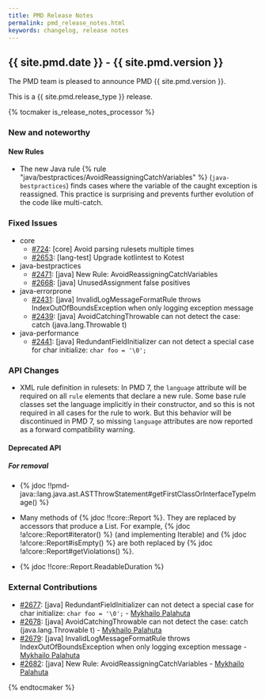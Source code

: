 ```yaml
---
title: PMD Release Notes
permalink: pmd_release_notes.html
keywords: changelog, release notes
---
```


<!-- NOTE: THESE RELEASE NOTES ARE THOSE FROM MASTER -->
<!-- They were copied to avoid merge conflicts when merging back master -->
<!-- the 7_0_0_release_notes.md is the page to be used when adding new 7.0.0 changes -->


## {{ site.pmd.date }} - {{ site.pmd.version }}

The PMD team is pleased to announce PMD {{ site.pmd.version }}.

This is a {{ site.pmd.release_type }} release.

{% tocmaker is_release_notes_processor %}

### New and noteworthy

#### New Rules

*   The new Java rule {% rule "java/bestpractices/AvoidReassigningCatchVariables" %} (`java-bestpractices`) finds
    cases where the variable of the caught exception is reassigned. This practice is surprising and prevents
    further evolution of the code like multi-catch.

### Fixed Issues

*   core
    *   [#724](https://github.com/pmd/pmd/issues/724): \[core] Avoid parsing rulesets multiple times
    *   [#2653](https://github.com/pmd/pmd/issues/2653): \[lang-test] Upgrade kotlintest to Kotest
*   java-bestpractices
    *   [#2471](https://github.com/pmd/pmd/issues/2471): \[java] New Rule: AvoidReassigningCatchVariables
    *   [#2668](https://github.com/pmd/pmd/issues/2668): \[java] UnusedAssignment false positives
*   java-errorprone
    *   [#2431](https://github.com/pmd/pmd/issues/2431): \[java] InvalidLogMessageFormatRule throws IndexOutOfBoundsException when only logging exception message
    *   [#2439](https://github.com/pmd/pmd/issues/2439): \[java] AvoidCatchingThrowable can not detect the case: catch (java.lang.Throwable t)
*   java-performance
    *   [#2441](https://github.com/pmd/pmd/issues/2441): \[java] RedundantFieldInitializer can not detect a special case for char initialize: `char foo = '\0';`

### API Changes

*   XML rule definition in rulesets: In PMD 7, the `language` attribute will be required on all `rule`
    elements that declare a new rule. Some base rule classes set the language implicitly in their
    constructor, and so this is not required in all cases for the rule to work. But this
    behavior will be discontinued in PMD 7, so missing `language` attributes are now
    reported as a forward compatibility warning.

#### Deprecated API

##### For removal

*   {% jdoc !!pmd-java::lang.java.ast.ASTThrowStatement#getFirstClassOrInterfaceTypeImage() %}

*   Many methods of {% jdoc !!core::Report %}. They are replaced by accessors
that produce a List. For example, {% jdoc !a!core::Report#iterator() %} 
(and implementing Iterable) and {% jdoc !a!core::Report#isEmpty() %} are both
replaced by {% jdoc !a!core::Report#getViolations() %}.
*   {% jdoc !!core::Report.ReadableDuration %}

### External Contributions

*   [#2677](https://github.com/pmd/pmd/pull/2677): \[java] RedundantFieldInitializer can not detect a special case for char initialize: `char foo = '\0';` - [Mykhailo Palahuta](https://github.com/Drofff)
*   [#2678](https://github.com/pmd/pmd/pull/2678): \[java] AvoidCatchingThrowable can not detect the case: catch (java.lang.Throwable t) - [Mykhailo Palahuta](https://github.com/Drofff)
*   [#2679](https://github.com/pmd/pmd/pull/2679): \[java] InvalidLogMessageFormatRule throws IndexOutOfBoundsException when only logging exception message - [Mykhailo Palahuta](https://github.com/Drofff)
*   [#2682](https://github.com/pmd/pmd/pull/2682): \[java] New Rule: AvoidReassigningCatchVariables - [Mykhailo Palahuta](https://github.com/Drofff)


{% endtocmaker %}

